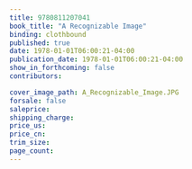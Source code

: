 ```yaml
---
title: 9780811207041
book_title: "A Recognizable Image"
binding: clothbound
published: true
date: 1978-01-01T06:00:21-04:00
publication_date: 1978-01-01T06:00:21-04:00
show_in_forthcoming: false
contributors:

cover_image_path: A_Recognizable_Image.JPG
forsale: false
saleprice:
shipping_charge:
price_us:
price_cn:
trim_size:
page_count:
---
```


